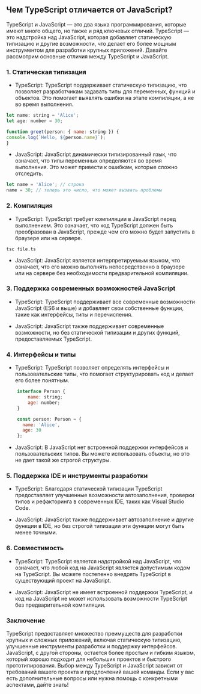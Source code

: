 ## Чем TypeScript отличается от JavaScript?

TypeScript и JavaScript — это два языка программирования, которые имеют много общего, но также и ряд ключевых отличий. TypeScript — это надстройка над JavaScript, которая добавляет статическую типизацию и другие возможности, что делает его более мощным инструментом для разработки крупных приложений. Давайте рассмотрим основные отличия между TypeScript и JavaScript.

### 1. Статическая типизация

- TypeScript: TypeScript поддерживает статическую типизацию, что позволяет разработчикам задавать типы для переменных, функций и объектов. Это помогает выявлять ошибки на этапе компиляции, а не во время выполнения.

```javascript
let name: string = 'Alice';
let age: number = 30;

function greet(person: { name: string }) {
console.log(`Hello, ${person.name}`);
}
```


- JavaScript: JavaScript динамически типизированный язык, что означает, что типы переменных определяются во время выполнения. Это может привести к ошибкам, которые сложно отследить.
```javascript
let name = 'Alice'; // строка
name = 30; // теперь это число, что может вызвать проблемы
```


### 2. Компиляция

- TypeScript: TypeScript требует компиляции в JavaScript перед выполнением. Это означает, что код TypeScript должен быть преобразован в JavaScript, прежде чем его можно будет запустить в браузере или на сервере.

```
tsc file.ts
```


- JavaScript: JavaScript является интерпретируемым языком, что означает, что его можно выполнять непосредственно в браузере или на сервере без необходимости предварительной компиляции.

### 3. Поддержка современных возможностей JavaScript

- TypeScript: TypeScript поддерживает все современные возможности JavaScript (ES6 и выше) и добавляет свои собственные функции, такие как интерфейсы, типы и перечисления.

- JavaScript: JavaScript также поддерживает современные возможности, но без статической типизации и других функций, предоставляемых TypeScript.

### 4. Интерфейсы и типы

- TypeScript: TypeScript позволяет определять интерфейсы и пользовательские типы, что помогает структурировать код и делает его более понятным.

```javascript
    interface Person {
        name: string;
        age: number;
    }

    const person: Person = {
      name: 'Alice',
      age: 30
    };
```
        


- JavaScript: В JavaScript нет встроенной поддержки интерфейсов и пользовательских типов. Вы можете использовать объекты, но это не дает такой же строгой структуры.

### 5. Поддержка IDE и инструменты разработки

- TypeScript: Благодаря статической типизации TypeScript предоставляет улучшенные возможности автозаполнения, проверки типов и рефакторинга в современных IDE, таких как Visual Studio Code.

- JavaScript: JavaScript также поддерживает автозаполнение и другие функции в IDE, но без строгой типизации эти функции могут быть менее точными.

### 6. Совместимость

- TypeScript: TypeScript является надстройкой над JavaScript, что означает, что любой код на JavaScript является допустимым кодом на TypeScript. Вы можете постепенно внедрять TypeScript в существующий проект на JavaScript.

- JavaScript: JavaScript не имеет встроенной поддержки TypeScript, и код на JavaScript не может использовать возможности TypeScript без предварительной компиляции.

### Заключение

TypeScript предоставляет множество преимуществ для разработки крупных и сложных приложений, включая статическую типизацию, улучшенные инструменты разработки и поддержку интерфейсов. JavaScript, с другой стороны, остается более простым и гибким языком, который хорошо подходит для небольших проектов и быстрого прототипирования. Выбор между TypeScript и JavaScript зависит от требований вашего проекта и предпочтений вашей команды. Если у вас есть дополнительные вопросы или нужна помощь с конкретными аспектами, дайте знать!